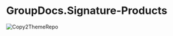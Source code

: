 # GroupDocs.Signature-Products

![Copy2ThemeRepo](https://github.com/groupdocs-signature/GroupDocs.Signature-Products/actions/workflows/main.yml/badge.svg)

